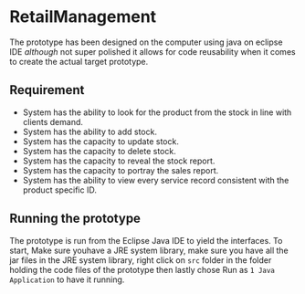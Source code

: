 # RetailManagement
  The prototype has been designed on the computer using java on eclipse IDE 
  *although* not super polished it allows for code reusability when it comes to create the actual target prototype.
  
## Requirement
* System has the ability to look for the product from the stock in line with clients demand. 
* System has the ability to add stock.
* System has the capacity to update stock. 
* System has the capacity to delete stock. 
* System has the capacity to reveal the stock report.
* System has the capacity to portray the sales report. 
* System has the ability to view every service record consistent with the product specific
ID. 

## Running the prototype

The prototype is run from the Eclipse Java IDE to yield the interfaces. 
To start, Make sure youhave a JRE system library, make sure you have all the jar files in the JRE system library, right
click on `src` folder in the folder holding the code files of the prototype then lastly chose Run as `1 Java Application` to have it running.

